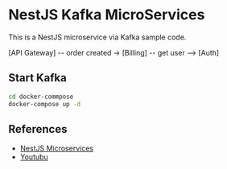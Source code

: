 # NestJS Kafka MicroServices

This is a NestJS microservice via Kafka sample code.

[API Gateway] -- order created -> [Billing] -- get user --> [Auth]

## Start Kafka

```bash
cd docker-commpose
docker-compose up -d
```

## References

* [NestJS Microservices](https://www.youtube.com/watch?v=JJEKPqSlXvk)  
* [Youtubu](https://www.youtube.com/watch?v=JJEKPqSlXvk)  
  